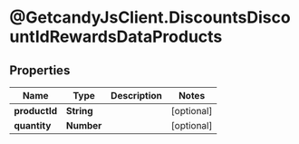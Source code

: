 # @GetcandyJsClient.DiscountsDiscountIdRewardsDataProducts

## Properties

Name | Type | Description | Notes
------------ | ------------- | ------------- | -------------
**productId** | **String** |  | [optional] 
**quantity** | **Number** |  | [optional] 


